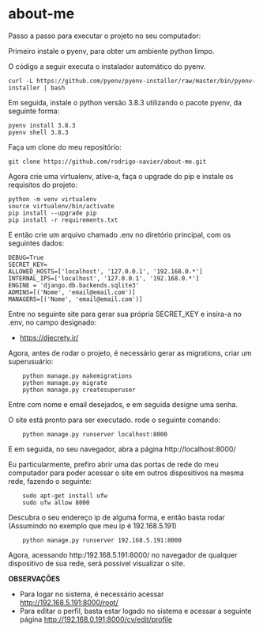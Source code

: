# about-me

Passo a passo para executar o projeto no seu computador:

Primeiro instale o pyenv, para obter um ambiente python limpo.

O código a seguir executa o instalador automático do pyenv.

    curl -L https://github.com/pyenv/pyenv-installer/raw/master/bin/pyenv-installer | bash

Em seguida, instale o python versão 3.8.3 utilizando o pacote pyenv, da seguinte forma:

    pyenv install 3.8.3
    pyenv shell 3.8.3

Faça um clone do meu repositório:

    git clone https://github.com/rodrigo-xavier/about-me.git

Agora crie uma virtualenv, ative-a, faça o upgrade do pip e instale os requisitos do projeto:

    python -m venv virtualenv
    source virtualenv/bin/activate
    pip install --upgrade pip
    pip install -r requirements.txt

E então crie um arquivo chamado .env no diretório principal, com os seguintes dados:

    DEBUG=True
    SECRET_KEY=
    ALLOWED_HOSTS=['localhost', '127.0.0.1', '192.168.0.*']
    INTERNAL_IPS=['localhost', '127.0.0.1', '192.168.0.*']
    ENGINE = 'django.db.backends.sqlite3'
    ADMINS=[('Nome', 'email@email.com')]
    MANAGERS=[('Nome', 'email@email.com')]
    
Entre no seguinte site para gerar sua própria SECRET_KEY e insira-a no .env, no campo designado:

*   https://djecrety.ir/

Agora, antes de rodar o projeto, é necessário gerar as migrations, criar um superusuário:

        python manage.py makemigrations
        python manage.py migrate
        python manage.py createsuperuser

Entre com nome e email desejados, e em seguida designe uma senha.

O site está pronto para ser executado. rode o seguinte comando:

        python manage.py runserver localhost:8000

E em seguida, no seu navegador, abra a página http://localhost:8000/

Eu particularmente, prefiro abrir uma das portas de rede do meu computador para poder acessar o site em outros dispositivos na mesma rede, fazendo o seguinte:

        sudo apt-get install ufw
        sudo ufw allow 8000
       
Descubra o seu endereço ip de alguma forma, e então basta rodar (Assumindo no exemplo que meu ip é 192.168.5.191)

        python manage.py runserver 192.168.5.191:8000

Agora, acessando http:/192.168.5.191:8000/ no navegador de qualquer dispositivo de sua rede, será possivel visualizar o site.


**OBSERVAÇÕES**

*   Para logar no sistema, é necessário acessar http://192.168.5.191:8000/root/
*   Para editar o perfil, basta estar logado no sistema e acessar a seguinte página http://192.168.0.191:8000/cv/edit/profile
